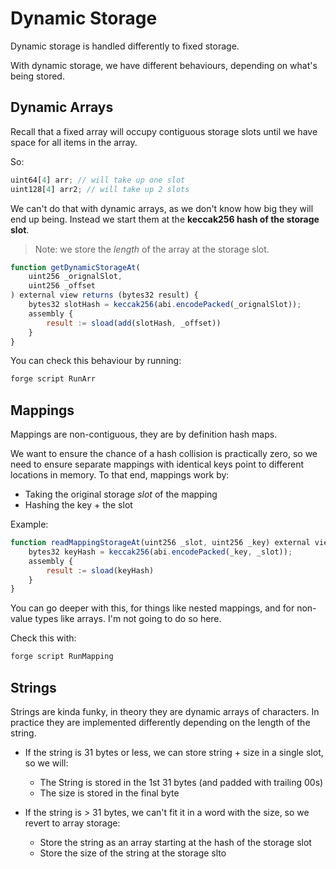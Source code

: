 # Dynamic Storage

Dynamic storage is handled differently to fixed storage.

With dynamic storage, we have different behaviours, depending on what's being stored.

## Dynamic Arrays

Recall that a fixed array will occupy contiguous storage slots until we have space for all items in the array. 

So:

```js
uint64[4] arr; // will take up one slot
uint128[4] arr2; // will take up 2 slots
```

We can't do that with dynamic arrays, as we don't know how big they will end up being. Instead we start them at the **keccak256 hash of the storage slot**.

> Note: we store the *length* of the array at the storage slot.


```js
function getDynamicStorageAt(
    uint256 _orignalSlot,
    uint256 _offset
) external view returns (bytes32 result) {
    bytes32 slotHash = keccak256(abi.encodePacked(_orignalSlot));
    assembly {
        result := sload(add(slotHash, _offset))
    }
}
```

You can check this behaviour by running:

```sh
forge script RunArr
```


## Mappings

Mappings are non-contiguous, they are by definition hash maps.

We want to ensure the chance of a hash collision is practically zero, so we need to ensure separate mappings with identical keys point to different locations in memory. To that end, mappings work by:

- Taking the original storage *slot* of the mapping
- Hashing the key + the slot

Example:

```js
function readMappingStorageAt(uint256 _slot, uint256 _key) external view returns (bytes32 result) {
    bytes32 keyHash = keccak256(abi.encodePacked(_key, _slot));
    assembly {
        result := sload(keyHash)
    }
}
```

You can go deeper with this, for things like nested mappings, and for non-value types like arrays. I'm not going to do so here.

Check this with:

```sh
forge script RunMapping
```

## Strings

Strings are kinda funky, in theory they are dynamic arrays of characters. In practice they are implemented differently depending on the length of the string.

- If the string is 31 bytes or less, we can store string + size in a single slot, so we will:
    - The String is stored in the 1st 31 bytes (and padded with trailing 00s)
    - The size is stored in the final byte

- If the string is > 31 bytes, we can't fit it in a word with the size, so we revert to array storage:
    - Store the string as an array starting at the hash of the storage slot
    - Store the size of the string at the storage slto
